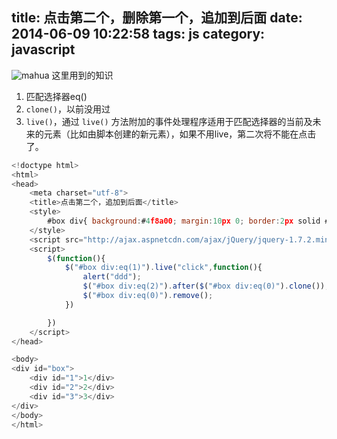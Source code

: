 title: 点击第二个，删除第一个，追加到后面
date: 2014-06-09 10:22:58
tags: js
category: javascript
---
![mahua](/img/201511031822.png)
这里用到的知识
1. 匹配选择器eq()
2. `clone()`，以前没用过
3. `live()`，通过 `live()` 方法附加的事件处理程序适用于匹配选择器的当前及未来的元素（比如由脚本创建的新元素），如果不用live，第二次将不能在点击了。
```javascript
<!doctype html>
<html>
<head>
    <meta charset="utf-8">
    <title>点击第二个，追加到后面</title>
    <style>
        #box div{ background:#4f8a00; margin:10px 0; border:2px solid #000;}
    </style>
    <script src="http://ajax.aspnetcdn.com/ajax/jQuery/jquery-1.7.2.min.js"></script>
    <script>
        $(function(){
            $("#box div:eq(1)").live("click",function(){
                alert("ddd");
                $("#box div:eq(2)").after($("#box div:eq(0)").clone());
                $("#box div:eq(0)").remove();
            })

        })
    </script>
</head>

<body>
<div id="box">
    <div id="1">1</div>
    <div id="2">2</div>
    <div id="3">3</div>
</div>
</body>
</html>
```

